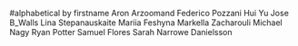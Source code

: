 #alphabetical by firstname
Aron Arzoomand
Federico Pozzani
Hui Yu
Jose B_Walls
Lina Stepanauskaite
Mariia Feshyna
Markella Zacharouli
Michael Nagy
Ryan Potter
Samuel Flores
Sarah Narrowe Danielsson
